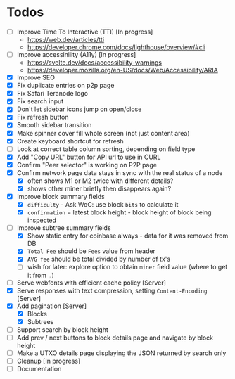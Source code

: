 # Todos

- [ ] Improve Time To Interactive (TTI) [In progress]
  - https://web.dev/articles/tti
  - https://developer.chrome.com/docs/lighthouse/overview/#cli
- [ ] Improve accessinility (A11y) [In progress]
  - https://svelte.dev/docs/accessibility-warnings
  - https://developer.mozilla.org/en-US/docs/Web/Accessibility/ARIA
- [x] Improve SEO
- [x] Fix duplicate entries on p2p page
- [x] Fix Safari Teranode logo
- [x] Fix search input
- [x] Don't let sidebar icons jump on open/close
- [x] Fix refresh button
- [x] Smooth sidebar transition
- [x] Make spinner cover fill whole screen (not just content area)
- [x] Create keyboard shortcut for refresh
- [ ] Look at correct table column sorting, depending on field type
- [x] Add "Copy URL" button for API url to use in CURL
- [x] Confirm "Peer selector" is working on P2P page
- [x] Confirm network page data stays in sync with the real status of a node
  - [x] often shows M1 or M2 twice with different details?
  - [x] shows other miner briefly then disappears again?
- [x] Improve block summary fields
  - [x] `difficulty` - Ask WoC: use block `bits` to calculate it
  - [x] `confirmation` = latest block height - block height of block being inspected
- [ ] Improve subtree summary fields
  - [x] Show static entry for coinbase always - data for it was removed from DB
  - [x] `Total Fee` should be `Fees` value from header
  - [x] `AVG fee` should be total divided by number of tx's
  - [ ] wish for later: explore option to obtain `miner` field value (where to get it from ..)
- [ ] Serve webfonts with efficient cache policy [Server]
- [x] Serve responses with text compression, setting `Content-Encoding` [Server]
- [x] Add pagination [Server]
  - [x] Blocks
  - [x] Subtrees
- [ ] Support search by block height
- [ ] Add prev / next buttons to block details page and navigate by block height
- [ ] Make a UTXO details page displaying the JSON returned by search only
- [ ] Cleanup [In progress]
- [ ] Documentation
